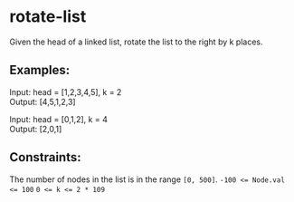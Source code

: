 # rotate-list

Given the head of a linked list, rotate the list to the right by k places.

## Examples:

Input: head = [1,2,3,4,5], k = 2  
Output: [4,5,1,2,3]

Input: head = [0,1,2], k = 4  
Output: [2,0,1]

## Constraints:

The number of nodes in the list is in the range `[0, 500]`.
`-100 <= Node.val <= 100`
`0 <= k <= 2 * 109`
